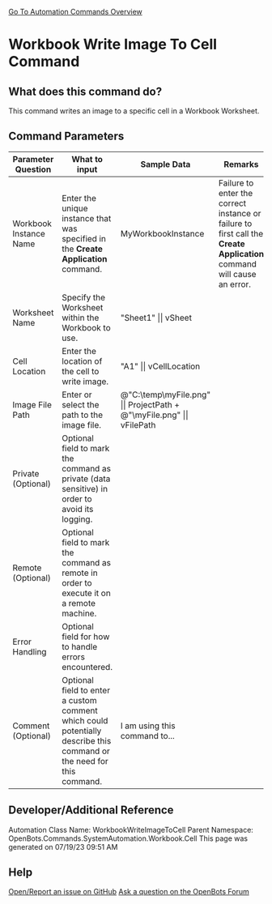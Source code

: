<!--TITLE: Workbook Write Image To Cell Command -->
<!-- SUBTITLE: a command in the System Automation Commands\Workbook\Cell group. -->
[Go To Automation Commands Overview](/automation-commands)


# Workbook Write Image To Cell Command


## What does this command do?
This command writes an image to a specific cell in a Workbook Worksheet.


## Command Parameters
| Parameter Question   	| What to input  	|  Sample Data 	| Remarks  	|
| ---                    | ---               | ---           | ---       |
|Workbook Instance Name|Enter the unique instance that was specified in the **Create Application** command.|MyWorkbookInstance|Failure to enter the correct instance or failure to first call the **Create Application** command will cause an error.|
|Worksheet Name|Specify the Worksheet within the Workbook to use.|"Sheet1" \|\| vSheet||
|Cell Location|Enter the location of the cell to write image.|"A1" \|\| vCellLocation||
|Image File Path|Enter or select the path to the image file.|@"C:\temp\myFile.png" \|\| ProjectPath + @"\myFile.png" \|\| vFilePath||
|Private (Optional)|Optional field to mark the command as private (data sensitive) in order to avoid its logging.|||
|Remote (Optional)|Optional field to mark the command as remote in order to execute it on a remote machine.|||
|Error Handling|Optional field for how to handle errors encountered.|||
|Comment (Optional)|Optional field to enter a custom comment which could potentially describe this command or the need for this command.|I am using this command to...||


## Developer/Additional Reference
Automation Class Name: WorkbookWriteImageToCell
Parent Namespace: OpenBots.Commands.SystemAutomation.Workbook.Cell
This page was generated on 07/19/23 09:51 AM


## Help
[Open/Report an issue on GitHub](https://github.com/OpenBotsAI/OpenBots.Studio/issues/new)
[Ask a question on the OpenBots Forum](https://openbots.ai/forums/)
